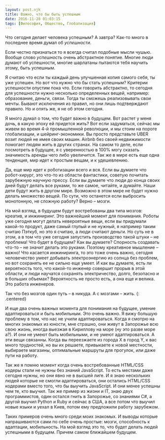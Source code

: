 ```yaml
---
layout: post.njk
title: Важно, что бы быть успешным
date: 2016-11-28 01:03:15
tags: [Философия, Общество, Глобализация]
---
```


Что сегодня делает человека успешным? А завтра? Как-то много в последнее время думал об *успешности*. 

Если честно признаться то я всегда считал подобные мысли чушью. Вообще слово *успешность* очень абстрактное понятие. Многие люди думают об успешности, многие шарлатаны пытаются тебя научить этому, быть успешным.

Я считаю что если ты каждый день улучшенная копия самого себя, ты уже успешен. Но вот что нужно что бы стать успешным? Критерии успешности опустим пока что. Если говорить абстрактно, то сегодня для успешности нужно несколько определенных вещей, например: образование, деньги, связи. Тогда ты сможешь реализовывать свои мечты. Бывают исключения из правил, но они лишь подтверждают правило. Но и опять же, я не об этом сегодня.

Я много думал о том, что будет важно в будущем. Вот растет у меня дочь, в какую эпоху ей придется жить? Вот если задуматься, сейчас мы живем во время 4-й промышленной революции, и мы стоим на пороге глобализации, и шейринг-экономики. Вы просто представьте UBER возит людей не имея своих машин. Airbnb без своей недвижимости помогает людям жить в других странах. На самом то деле, если посмотреть в будущее, я с уверенностью в 100% могу сказать значимость аренды чего либо увеличится. Так же в мире есть еще одна тенденция, мир идет к простым вещам, и к удешевлению.

Да, еще мир идет к роботизации всего и вся. Если вы думаете что робот-хирург, это что-то из области фантастики, советую почитать зарубежную научную прессу. Если вы думаете что люди до конца своих дней будут делать все руками, то же самое, читайте, и думайте. Наши дети будут жить в другом мире. Возможно в этом мире не будет нужно делать множество вещей. По сути, что останется если выбросить монотонную, не сложную работу? Верно – мозги.

На мой взгляд, в будущем будут востребованы два типа мозгов: креатив, и инжиниринг. Это важнейший момент для понимания. Роботы уже сегодня могут делать невероятные вещи, если вы придумали какой-то продукт, даже самый глупый и не нужный, я например таким считаю Пэткуб, но это я считаю, а люди считают деньги. Но суть не в этом, а в том что уже сегодня запустить производство такой штуки – не проблема! Что будет в будущем? Как вы думаете? Спорность создавать что-то – не значит делать это руками. Поэтому креативное мышление – важно! Что касается инжиниринга, то это тоже очень важно, сегодня человечество умеет добывать электроэнергию из солнца без проблем, но вот сохранять ее не сильно еще умеет. И как вы думаете, есть ли вероятность того, что какой-то инженер совершит прорыв в этой области, и люди научатся сохранять электричество, долго, безопасно и в больших объемах? Вероятность не просто есть, а она еще и велика. Это работа инженеров.

Так что без мозгов один путь – в никуда. А с мозгами – жить.
{: .centered}

И еще два очень важных момента для понимания на будущее, умение адаптироваться и быть мобильным. Это очень важно. Я вижу большую проблему в том, что нас не учили адаптироваться. Когда я смотрю на многих знакомых из юности, мне страшно, они живут в Запорожье всю свою жизнь, иногда выезжая в Кириллову на море (ну это разве море а?). И они не умеют быть мобильными, и не умеют адаптироваться. А эти вещи связанны. Когда вы переезжаете из города X в город Y, к вас много трудностей, но вы их решаете, привыкаете к новой местности, выбираете магазины, оптимальные маршруты для прогулок, или даже пути на работу. 

Так же я помню момент когда очень востребованные HTML/CSS кодеры стали не нужны без знаний JavaScript. То есть местами даже сегодня нужны, но они явно не в высшей лиге. И я знаю нескольких людей которые не смогли адаптироваться, они остались HTML/CSS кодерами вместо того, что бы выучить JavaScript. И они менее успешны чем те, кто выучил. Так же пример из жизни и IT, знаю двух программистов, один остался гнить в Запорожье, со знаниями C#, а другой выучил Python и Ruby и сейчас в США, а все потом что выучил новые языки и уехал в Киев, потом ему предложили работу зарубежом. 

Таких примеров очень много среди моих знакомых. И выводы которые напрашиваются сами по себе очень простые: мозги, способность к адаптации, мобильность. На мой взгляд это то, что будет делать людей успешными в будущем. Причем самом ближайшем будущем.
